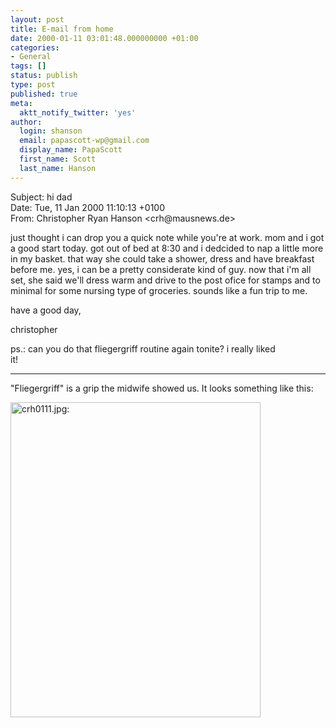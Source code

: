 ```yaml
---
layout: post
title: E-mail from home
date: 2000-01-11 03:01:48.000000000 +01:00
categories:
- General
tags: []
status: publish
type: post
published: true
meta:
  aktt_notify_twitter: 'yes'
author:
  login: shanson
  email: papascott-wp@gmail.com
  display_name: PapaScott
  first_name: Scott
  last_name: Hanson
---
```

<p>Subject: hi dad<br />
Date: Tue, 11 Jan 2000 11:10:13 +0100<br />
From: Christopher Ryan Hanson &lt;crh@mausnews.de></p>
<p>just thought i can drop you a quick note while you're at work. mom and i got a good start today. got out of bed at 8:30 and i dedcided to nap a little more in my basket. that way she could take a shower, dress and have breakfast before me. yes, i can be a pretty considerate kind of guy. now that i'm all set, she said we'll dress warm and drive to the post ofice for stamps and to minimal for some nursing type of groceries. sounds like a fun trip to me.</p>
<p>have a good day,</p>
<p>christopher</p>
<p>ps.: can you do that fliegergriff routine again tonite? i really liked<br />
it!</p>
<hr />
"Fliegergriff" is a grip the midwife showed us. It looks something like this:</p>
<p><img src="https://www.papascott.de/wordpress/wp-content/uploads/2000/01/crh0111.jpg" height="504" width="400" border="0" alt="crh0111.jpg: " /></p>
